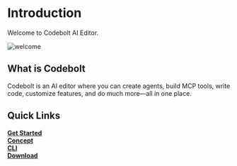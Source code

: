 # Introduction

Welcome to Codebolt AI Editor.

![welcome](/img/custom-agent.png)

## What is Codebolt

Codebolt is an AI editor where you can create agents, build MCP tools, write code, customize features, and do much more—all in one place.

## Quick Links

[**Get Started**](installation)  
[**Concept**](concept)  
[**CLI**](cli.md)  
[**Download**](download.md)

